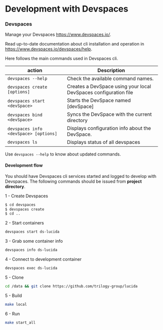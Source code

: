 # Development with Devspaces

### Devspaces 

Manage your Devspaces https://www.devspaces.io/.

Read up-to-date documentation about cli installation and operation in https://www.devspaces.io/devspaces/help.

Here follows the main commands used in Devspaces cli.

|action   |Description                                                                                   |
|---------|----------------------------------------------------------------------------------------------|
|`devspaces --help`                    |Check the available command names.                               |
|`devspaces create [options]`          |Creates a DevSpace using your local DevSpaces configuration file |
|`devspaces start <devSpace>`          |Starts the DevSpace named \[devSpace\]                           |
|`devspaces bind <devSpace>`           |Syncs the DevSpace with the current directory                    |
|`devspaces info <devSpace> [options]` |Displays configuration info about the DevSpace.                  |
|`devspaces ls`                        |Displays status of all devspaces                                 |

Use `devspaces --help` to know about updated commands.

#### Development flow

You should have Devspaces cli services started and logged to develop with Devspaces.
The following commands should be issued from **project directory**.

1 - Create Devspaces

```bash
$ cd devspaces
$ devspaces create
$ cd ..
```

2 - Start containers
```bash
devspaces start ds-lucida
```

3 - Grab some container info

```bash
devspaces info ds-lucida
```

4 - Connect to development container

```bash
devspaces exec ds-lucida
```

5 - Clone
```bash
cd /data && git clone https://github.com/trilogy-group/lucida
```
5 - Build 

```bash
make local
```
6 - Run

```bash
make start_all
```
